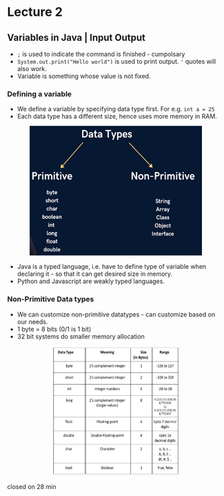 # Lecture 2
## Variables in Java | Input Output 

- `;` is used to indicate the command is finished - cumpolsary
- `System.out.print("Hello world")` is used to print output. `'` quotes will also work.
- Variable is something whose value is not fixed.

### Defining a variable
- We define a variable by specifying data type first. For e.g. `int a = 25`
- Each data type has a different size, hence uses more memory in RAM.
<center>
<img src="image.png" alt="Example Image" width="400" height="300">
</center>

- Java is a typed language, i.e. have to define type of variable when declaring it - so that it can get desired size in memory.
- Python and Javascript are weakly typed languages.

### Non-Primitive Data types
- We can customize non-primitive datatypes - can customize based on our needs. 
- 1 byte = 8 bits (0/1 is 1 bit)
- 32 bit systems do smaller memory allocation

<center>
<img src="image-1.png" alt="Example Image" width="300" height="300">
</center>

closed on 28 min